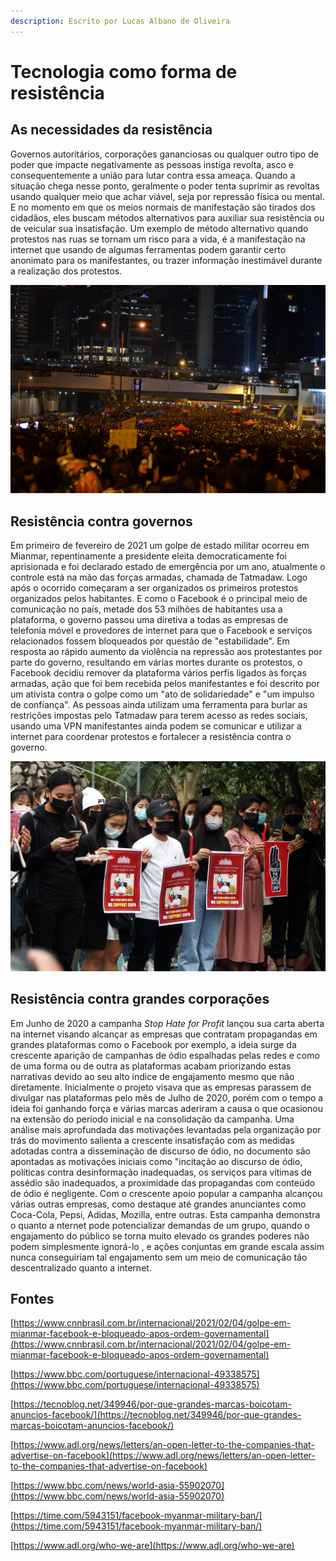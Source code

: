 ```yaml
---
description: Escrito por Lucas Albano de Oliveira
---
```


# Tecnologia como forma de resistência

## As necessidades da resistência

Governos autoritários, corporações gananciosas ou qualquer outro tipo de poder que impacte negativamente as pessoas instiga revolta, asco e consequentemente a união para lutar contra essa ameaça. Quando a situação chega nesse ponto, geralmente o poder tenta suprimir as revoltas usando qualquer meio que achar viável, seja por repressão física ou mental. E no momento em que os meios normais de manifestação são tirados dos cidadãos, eles buscam métodos alternativos para auxiliar sua resistência ou de veicular sua insatisfação. Um exemplo de método alternativo quando protestos nas ruas se tornam um risco para a vida, é a manifestação na internet que usando de algumas ferramentas podem garantir certo anonimato para os manifestantes, ou trazer informação inestimável durante a realização dos protestos. 

![](../.gitbook/assets/erin-song-5cx7nb8hpso-unsplash.jpg)

## Resistência contra governos

Em primeiro de fevereiro de 2021 um golpe de estado militar ocorreu em Mianmar, repentinamente a presidente eleita democraticamente foi aprisionada e foi declarado estado de emergência por um ano, atualmente o controle está na mão das forças armadas, chamada de Tatmadaw. Logo após o ocorrido começaram a ser organizados os primeiros protestos organizados pelos habitantes. E como o Facebook é o principal meio de comunicação no país, metade dos 53 milhões de habitantes usa a plataforma, o governo passou uma diretiva a todas as empresas de telefonia móvel e provedores de internet para que o Facebook e serviços relacionados fossem bloqueados por questão de "estabilidade". Em resposta ao rápido aumento da violência na repressão aos protestantes por parte do governo, resultando em várias mortes durante os protestos, o Facebook decidiu remover da plataforma vários perfis ligados às forças armadas, ação que foi bem recebida pelos manifestantes e foi descrito por um ativista contra o golpe como um "ato de solidariedade" e "um impulso de confiança".  As pessoas ainda utilizam uma ferramenta para burlar as restrições impostas pelo Tatmadaw para terem acesso as redes sociais, usando uma VPN manifestantes ainda podem se comunicar e utilizar a internet para coordenar protestos e fortalecer a resistência contra o governo.  

![](../.gitbook/assets/macau-photo-agency-gzxgokmk-1i-unsplash.jpg)

## Resistência contra grandes corporações

Em Junho de 2020 a campanha _Stop Hate for Profit_ lançou sua carta aberta na internet visando alcançar as empresas que contratam propagandas em grandes plataformas como o Facebook por exemplo, a ideia surge da crescente aparição de campanhas de ódio espalhadas pelas redes e como de uma forma ou de outra as plataformas acabam priorizando estas narrativas devido ao seu alto índice de engajamento mesmo que não diretamente. Inicialmente o projeto visava que as empresas parassem de divulgar nas plataformas pelo mês de Julho de 2020, porém com o tempo a ideia foi ganhando força e várias marcas aderiram a causa o que ocasionou na extensão do período inicial e na consolidação da campanha. Uma análise mais aprofundada das motivações levantadas pela organização por trás do movimento salienta a crescente insatisfação com as medidas adotadas contra a disseminação de discurso de ódio, no documento são apontadas as motivações iniciais como "incitação ao discurso de ódio, políticas contra desinformação inadequadas, os serviços para vítimas de assédio são inadequados, a proximidade das propagandas com conteúdo de ódio é negligente. Com o crescente apoio popular a campanha alcançou várias outras empresas, como destaque até grandes anunciantes como Coca-Cola, Pepsi, Adidas, Mozilla, entre outras. Esta campanha demonstra o quanto a nternet pode potencializar demandas de um grupo, quando o engajamento do público se torna muito elevado os grandes poderes não podem simplesmente ignorá-lo , e ações conjuntas em grande escala assim nunca conseguiriam tal engajamento sem um meio de comunicação tão descentralizado quanto a internet.  

## Fontes

[https://www.cnnbrasil.com.br/internacional/2021/02/04/golpe-em-mianmar-facebook-e-bloqueado-apos-ordem-governamental](https://www.cnnbrasil.com.br/internacional/2021/02/04/golpe-em-mianmar-facebook-e-bloqueado-apos-ordem-governamental)  
  
[https://www.bbc.com/portuguese/internacional-49338575](https://www.bbc.com/portuguese/internacional-49338575)  
  
[https://tecnoblog.net/349946/por-que-grandes-marcas-boicotam-anuncios-facebook/](https://tecnoblog.net/349946/por-que-grandes-marcas-boicotam-anuncios-facebook/)  
  
[https://www.adl.org/news/letters/an-open-letter-to-the-companies-that-advertise-on-facebook](https://www.adl.org/news/letters/an-open-letter-to-the-companies-that-advertise-on-facebook)  
  
[https://www.bbc.com/news/world-asia-55902070](https://www.bbc.com/news/world-asia-55902070)  
  
[https://time.com/5943151/facebook-myanmar-military-ban/](https://time.com/5943151/facebook-myanmar-military-ban/)  
  
[https://www.adl.org/who-we-are](https://www.adl.org/who-we-are)  


